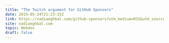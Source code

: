 ```yaml
---
title: "The Twitch argument for GitHub Sponsors"
date: 2019-05-24T21:23:15Z
link: https://nadiaeghbal.com/github-sponsors?utm_medium=RSS&utm_source=hune
site: nadiaeghbal.com
topic: Webdev
draft: false
---
```

